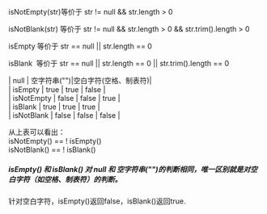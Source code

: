 isNotEmpty\(str\)等价于 str != null && str.length &gt; 0

isNotBlank\(str\) 等价于 str != null && str.length &gt; 0 && str.trim\(\).length &gt; 0

isEmpty 等价于 str == null \|\| str.length == 0

isBlank  等价于 str == null \|\| str.length == 0 \|\| str.trim\(\).length == 0





\| null \| 空字符串\(""\)\|空白字符\(空格、制表符\)\|  
\| isEmpty \| true \| true \| false \|  
\| isNotEmpty \| false \| false \| true \|  
\| isBlank \| true \| true \| true \|  
\| isNotBlank \| false \| false \| false \|

从上表可以看出：  
isNotEmpty\(\) == ! isEmpty\(\)  
isNotBlank\(\) == ! isBlank\(\)

##### isEmpty\(\) 和 isBlank\(\) 对 null 和 空字符串\(""\)的判断相同，唯一区别就是对空白字符（如空格、制表符）的判断。

针对空白字符，isEmpty\(\)返回false，isBlank\(\)返回true.







